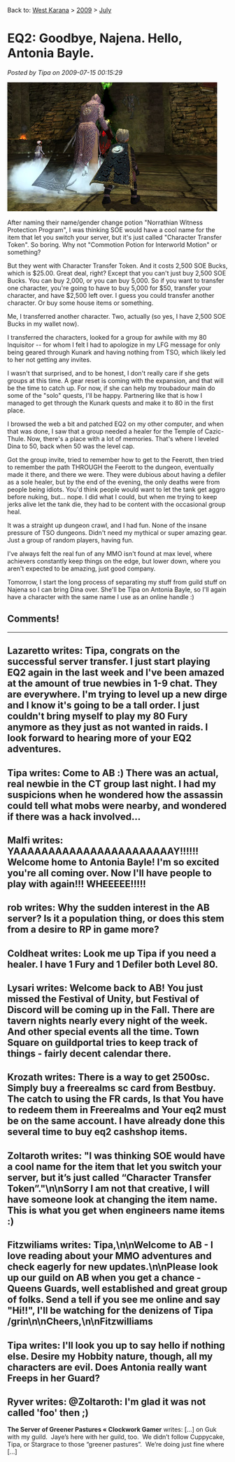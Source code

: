Back to: [West Karana](/posts/westkarana.md) > [2009](/posts/2009/westkarana.md) > [July](./westkarana.md)
# EQ2: Goodbye, Najena. Hello, Antonia Bayle.

*Posted by Tipa on 2009-07-15 00:15:29*

![Pulling lizards in the Sanctum of Fear](../../../uploads/2009/07/EverQuest2-2009-07-15-00-07-40-83.jpg "Pulling lizards in the Sanctum of Fear")

After naming their name/gender change potion "Norrathian Witness Protection Program", I was thinking SOE would have a cool name for the item that let you switch your server, but it's just called "Character Transfer Token". So boring. Why not "Commotion Potion for Interworld Motion" or something?

But they went with Character Transfer Token. And it costs 2,500 SOE Bucks, which is $25.00. Great deal, right? Except that you can't just buy 2,500 SOE Bucks. You can buy 2,000, or you can buy 5,000. So if you want to transfer one character, you're going to have to buy 5,000 for $50, transfer your character, and have $2,500 left over. I guess you could transfer another character. Or buy some house items or something.

Me, I transferred another character. Two, actually (so yes, I have 2,500 SOE Bucks in my wallet now).

I transferred the characters, looked for a group for awhile with my 80 Inquisitor -- for whom I felt I had to apologize in my LFG message for only being geared through Kunark and having nothing from TSO, which likely led to her not getting any invites.

I wasn't that surprised, and to be honest, I don't really care if she gets groups at this time. A gear reset is coming with the expansion, and that will be the time to catch up. For now, if she can help my troubadour main do some of the "solo" quests, I'll be happy. Partnering like that is how I managed to get through the Kunark quests and make it to 80 in the first place.

I browsed the web a bit and patched EQ2 on my other computer, and when that was done, I saw that a group needed a healer for the Temple of Cazic-Thule. Now, there's a place with a lot of memories. That's where I leveled Dina to 50, back when 50 was the level cap.

Got the group invite, tried to remember how to get to the Feerott, then tried to remember the path THROUGH the Feerott to the dungeon, eventually made it there, and there we were. They were dubious about having a defiler as a sole healer, but by the end of the evening, the only deaths were from people being idiots. You'd think people would want to let the tank get aggro before nuking, but... nope. I did what I could, but when me trying to keep jerks alive let the tank die, they had to be content with the occasional group heal.

It was a straight up dungeon crawl, and I had fun. None of the insane pressure of TSO dungeons. Didn't need my mythical or super amazing gear. Just a group of random players, having fun. 

I've always felt the real fun of any MMO isn't found at max level, where achievers constantly keep things on the edge, but lower down, where you aren't expected to be amazing, just good company.

Tomorrow, I start the long process of separating my stuff from guild stuff on Najena so I can bring Dina over. She'll be Tipa on Antonia Bayle, so I'll again have a character with the same name I use as an online handle :)

## Comments!
---
**Lazaretto** writes: Tipa, congrats on the successful server transfer.  I just start playing EQ2 again in the last week and I've been amazed at the amount of true newbies in 1-9 chat.  They are everywhere.  I'm trying to level up a new dirge and I know it's going to be a tall order.  I just couldn't bring myself to play my 80 Fury anymore as they just as not wanted in raids.  I look forward to hearing more of your EQ2 adventures.
---
**Tipa** writes: Come to AB :) There was an actual, real newbie in the CT group last night. I had my suspicions when he wondered how the assassin could tell what mobs were nearby, and wondered if there was a hack involved...
---
**Malfi** writes: YAAAAAAAAAAAAAAAAAAAAAAAY!!!!!! Welcome home to Antonia Bayle! I'm so excited you're all coming over. Now I'll have people to play with again!!! WHEEEEE!!!!!
---
**rob** writes: Why the sudden interest in the AB server?  Is it a population thing, or does this stem from a desire to RP in game more?
---
**Coldheat** writes: Look me up Tipa if you need a healer. I have 1 Fury and 1 Defiler both Level 80.
---
**Lysari** writes: Welcome back to AB! You just missed the Festival of Unity, but Festival of Discord will be coming up in the Fall. There are tavern nights nearly every night of the week.  And other special events all the time.  Town Square on guildportal tries to keep track of things - fairly decent calendar there.
---
**Krozath** writes: There is a way to get 2500sc. Simply buy a freerealms sc card from Bestbuy. The catch to using the FR cards, Is that You have to redeem them in Freerealms and Your eq2 must be on the same account. I have already done this several time to buy eq2 cashshop items.
---
**Zoltaroth** writes: "I was thinking SOE would have a cool name for the item that let you switch your server, but it’s just called “Character Transfer Token”."\n\nSorry I am not that creative, I will have someone look at changing the item name.  This is what you get when engineers name items :)
---
**Fitzwiliams** writes: Tipa,\n\nWelcome to AB - I love reading about your MMO adventures and check eagerly for new updates.\n\nPlease look up our guild on AB when you get a chance - Queens Guards, well established and great group of folks. Send a tell if you see me online and say "Hi!!", I'll be watching for the denizens of Tipa /grin\n\nCheers,\n\nFitzwilliams
---
**Tipa** writes: I'll look you up to say hello if nothing else. Desire my Hobbity nature, though, all my characters are evil. Does Antonia really want Freeps in her Guard?
---
**Ryver** writes: @Zoltaroth: I'm glad it was not called 'foo' then ;)
---
**The Server of Greener Pastures &laquo; Clockwork Gamer** writes: [...] on Guk with my guild.  Jaye&#8217;s here with her guild, too.  We didn&#8217;t follow Cuppycake, Tipa, or Stargrace to those &#8220;greener pastures&#8221;.  We&#8217;re doing just fine where [...]
